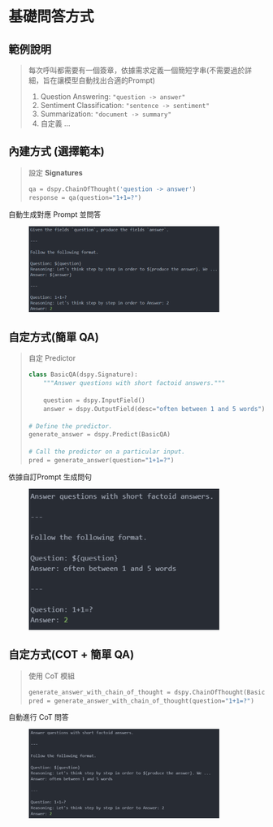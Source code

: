 # 基礎問答方式

## 範例說明

> 每次呼叫都需要有一個簽章，依據需求定義一個簡短字串(不需要過於詳細，旨在讓模型自動找出合適的Prompt)
>
> 1. Question Answering: `"question -> answer"`
> 2. Sentiment Classification: `"sentence -> sentiment"`
> 3. Summarization: `"document -> summary"`
> 4. 自定義 …

## 內建方式 (選擇範本)

> 設定 **Signatures**
>
> ```python
> qa = dspy.ChainOfThought('question -> answer')
> response = qa(question="1+1=?")
> ```

自動生成對應 Prompt 並問答

<figure><img src="../../.gitbook/assets/image (1) (1).png" alt="" width="375"><figcaption></figcaption></figure>

## 自定方式(簡單 QA)

> 自定 Predictor
>
> ```python
> class BasicQA(dspy.Signature):
>     """Answer questions with short factoid answers."""
>
>     question = dspy.InputField()
>     answer = dspy.OutputField(desc="often between 1 and 5 words")
>
> # Define the predictor.
> generate_answer = dspy.Predict(BasicQA)
>
> # Call the predictor on a particular input.
> pred = generate_answer(question="1+1=?")
> ```

依據自訂Prompt 生成問句

<figure><img src="../../.gitbook/assets/image (2).png" alt="" width="375"><figcaption></figcaption></figure>

## 自定方式(COT + 簡單 QA)

> 使用 CoT 模組
>
> ```python
> generate_answer_with_chain_of_thought = dspy.ChainOfThought(BasicQA)
> pred = generate_answer_with_chain_of_thought(question="1+1=?")
> ```

自動進行 CoT 問答

<figure><img src="../../.gitbook/assets/image (3).png" alt="" width="375"><figcaption></figcaption></figure>
